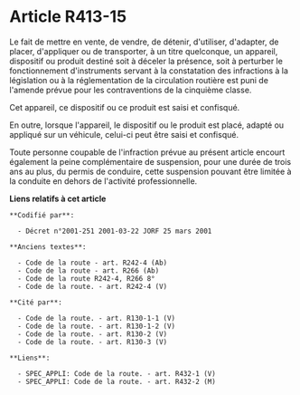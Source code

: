 # Article R413-15

Le fait de mettre en vente, de vendre, de détenir, d'utiliser, d'adapter, de placer, d'appliquer ou de transporter, à un
titre quelconque, un appareil, dispositif ou produit destiné soit à déceler la présence, soit à perturber le fonctionnement
d'instruments servant à la constatation des infractions à la législation ou à la réglementation de la circulation routière
est puni de l'amende prévue pour les contraventions de la cinquième classe.

Cet appareil, ce dispositif ou ce produit est saisi et confisqué.

En outre, lorsque l'appareil, le dispositif ou le produit est placé, adapté ou appliqué sur un véhicule, celui-ci peut être
saisi et confisqué.

Toute personne coupable de l'infraction prévue au présent article encourt également la peine complémentaire de suspension,
pour une durée de trois ans au plus, du permis de conduire, cette suspension pouvant être limitée à la conduite en dehors de
l'activité professionnelle.

**Liens relatifs à cet article**

	**Codifié par**:

	  - Décret n°2001-251 2001-03-22 JORF 25 mars 2001

	**Anciens textes**:

	  - Code de la route - art. R242-4 (Ab)
	  - Code de la route - art. R266 (Ab)
	  - Code de la route R242-4, R266 8°
	  - Code de la route. - art. R242-4 (V)

	**Cité par**:

	  - Code de la route. - art. R130-1-1 (V)
	  - Code de la route. - art. R130-1-2 (V)
	  - Code de la route. - art. R130-2 (V)
	  - Code de la route. - art. R130-3 (V)

	**Liens**:

	  - SPEC_APPLI: Code de la route. - art. R432-1 (V)
	  - SPEC_APPLI: Code de la route. - art. R432-2 (M)
